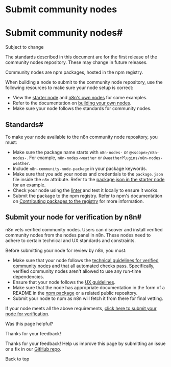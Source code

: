 # Submit community nodes

[ ](https://github.com/n8n-io/n8n-docs/edit/main/docs/integrations/creating-nodes/deploy/submit-community-nodes.md "Edit this page")

# Submit community nodes#

Subject to change

The standards described in this document are for the first release of the community nodes repository. These may change in future releases.

Community nodes are npm packages, hosted in the npm registry.

When building a node to submit to the community node repository, use the following resources to make sure your node setup is correct:

  * View the [starter node](https://github.com/n8n-io/n8n-nodes-starter) and [n8n's own nodes](https://github.com/n8n-io/n8n/tree/master/packages/nodes-base/nodes) for some examples.
  * Refer to the documentation on [building your own nodes](../../overview/).
  * Make sure your node follows the standards for community nodes.



## Standards#

To make your node available to the n8n community node repository, you must:

  * Make sure the package name starts with `n8n-nodes-` or `@<scope>/n8n-nodes-`. For example, `n8n-nodes-weather` or `@weatherPlugins/n8n-nodes-weather`.
  * Include `n8n-community-node-package` in your package keywords.
  * Make sure that you add your nodes and credentials to the `package.json` file inside the `n8n` attribute. Refer to the [package.json in the starter node](https://github.com/n8n-io/n8n-nodes-starter/blob/master/package.json) for an example.
  * Check your node using the [linter](../../test/node-linter/) and test it locally to ensure it works.
  * Submit the package to the npm registry. Refer to npm's documentation on [Contributing packages to the registry](https://docs.npmjs.com/packages-and-modules/contributing-packages-to-the-registry) for more information.



## Submit your node for verification by n8n#

n8n vets verified community nodes. Users can discover and install verified community nodes from the nodes panel in n8n. These nodes need to adhere to certain technical and UX standards and constraints.

Before submitting your node for review by n8n, you must:

  * Make sure that your node follows the [technical guidelines for verified community nodes](../../build/reference/verification-guidelines/) and that all automated checks pass. Specifically, verified community nodes aren't allowed to use any run-time dependencies.
  * Ensure that your node follows the [UX guidelines](../../build/reference/ux-guidelines/).
  * Make sure that the node has appropriate documentation in the form of a README in the [npm package](https://docs.npmjs.com/about-package-readme-files) or a related public repository.
  * Submit your node to npm as n8n will fetch it from there for final vetting.



If your node meets all the above requirements, [click here to submit your node for verification](https://internal.users.n8n.cloud/form/f0ff9304-f34a-420e-99da-6103a2f8ac5b).

Was this page helpful? 

Thanks for your feedback! 

Thanks for your feedback! Help us improve this page by submitting an issue or a fix in our [GitHub repo](https://github.com/n8n-io/n8n-docs). 

Back to top 
